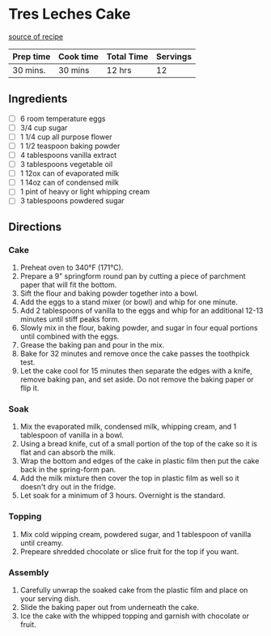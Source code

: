  # Tres Leches Cake
[source of recipe](https://justthedarnrecipe.com/tres-leches-cake)

| Prep time | Cook time | Total Time | Servings |
| --------- | --------- | ---------- | -------- |
| 30 mins.  | 30 mins   | 12 hrs     | 12       |

## Ingredients
- [ ] 6 room temperature eggs
- [ ] 3/4 cup sugar
- [ ] 1 1/4 cup all purpose flower
- [ ] 1 1/2 teaspoon baking powder
- [ ] 4 tablespoons vanilla extract
- [ ] 3 tablespoons vegetable oil
- [ ] 1 12ox can of evaporated milk
- [ ] 1 14oz can of condensed milk
- [ ] 1 pint of heavy or light whipping cream
- [ ] 3 tablespoons powdered sugar

## Directions
### Cake
1. Preheat oven to 340°F (171°C).
2. Prepare a 9" springform round pan by cutting a piece of parchment paper that will fit the bottom.
3. Sift the flour and baking powder together into a bowl.
4. Add the eggs to a stand mixer (or bowl) and whip for one minute.
5. Add 2 tablespoons of vanilla to the eggs and whip for an additional 12-13 minutes until stiff peaks form.
6. Slowly mix in the flour, baking powder, and sugar in four equal portions until combined with the eggs.
7. Grease the baking pan and pour in the mix.
8. Bake for 32 minutes and remove once the cake passes the toothpick test.
9. Let the cake cool for 15 minutes then separate the edges with a knife, remove baking pan, and set aside. Do not remove the baking paper or flip it.

### Soak
1. Mix the evaporated milk, condensed milk, whipping cream, and 1 tablespoon of vanilla in a bowl.
1. Using a bread knife, cut of a small portion of the top of the cake so it is flat and can absorb the milk.
1. Wrap the bottom and edges of the cake in plastic film then put the cake back in the spring-form pan.
1. Add the milk mixture then cover the top in plastic film as well so it doesn't dry out in the fridge.
1. Let soak for a minimum of 3 hours. Overnight is the standard.

### Topping
1. Mix cold wipping cream, powdered sugar, and 1 tablespoon of vanilla until creamy.
1. Prepeare shredded chocolate or slice fruit for the top if you want.

### Assembly
1. Carefully unwrap the soaked cake from the plastic film and place on your serving dish.
1. Slide the baking paper out from underneath the cake.
1. Ice the cake with the whipped topping and garnish with chocolate or fruit.
